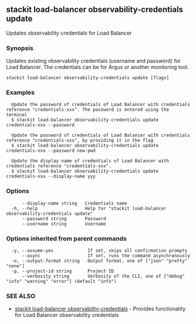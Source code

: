 ## stackit load-balancer observability-credentials update

Updates observability credentials for Load Balancer

### Synopsis

Updates existing observability credentials (username and password) for Load Balancer. The credentials can be for Argus or another monitoring tool.

```
stackit load-balancer observability-credentials update [flags]
```

### Examples

```
  Update the password of credentials of Load Balancer with credentials reference "credentials-xxx". The password is entered using the terminal
  $ stackit load-balancer observability-credentials update credentials-xxx --password 

  Update the password of credentials of Load Balancer with credentials reference "credentials-xxx", by providing it in the flag
  $ stackit load-balancer observability-credentials update credentials-xxx --password new-pwd

  Update the display name of credentials of Load Balancer with credentials reference "credentials-xxx".
  $ stackit load-balancer observability-credentials update credentials-xxx --display-name yyy
```

### Options

```
      --display-name string   Credentials name
  -h, --help                  Help for "stackit load-balancer observability-credentials update"
      --password string       Password
      --username string       Username
```

### Options inherited from parent commands

```
  -y, --assume-yes             If set, skips all confirmation prompts
      --async                  If set, runs the command asynchronously
  -o, --output-format string   Output format, one of ["json" "pretty" "none"]
  -p, --project-id string      Project ID
      --verbosity string       Verbosity of the CLI, one of ["debug" "info" "warning" "error"] (default "info")
```

### SEE ALSO

* [stackit load-balancer observability-credentials](./stackit_load-balancer_observability-credentials.md)	 - Provides functionality for Load Balancer observability credentials

